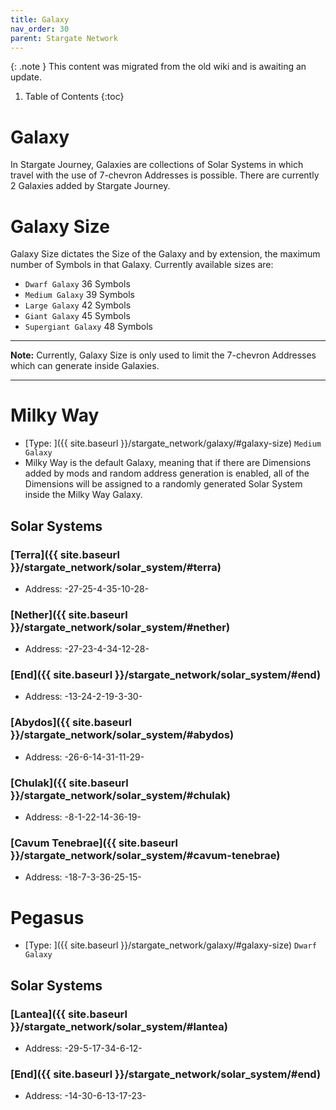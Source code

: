 ```yaml
---
title: Galaxy
nav_order: 30
parent: Stargate Network
---
```


{: .note }
This content was migrated from the old wiki and is awaiting an update.

1. Table of Contents
{:toc}

# Galaxy

In Stargate Journey, Galaxies are collections of Solar Systems in which travel with the use of 7-chevron Addresses is possible. There are currently 2 Galaxies added by Stargate Journey.

# Galaxy Size
Galaxy Size dictates the Size of the Galaxy and by extension, the maximum number of Symbols in that Galaxy. Currently available sizes are:
* `Dwarf Galaxy` 36 Symbols
* `Medium Galaxy` 39 Symbols
* `Large Galaxy` 42 Symbols
* `Giant Galaxy` 45 Symbols
* `Supergiant Galaxy` 48 Symbols
***

**Note:** Currently, Galaxy Size is only used to limit the 7-chevron Addresses which can generate inside Galaxies.

***

# Milky Way
* [Type: ]({{ site.baseurl }}/stargate_network/galaxy/#galaxy-size) `Medium Galaxy`
* Milky Way is the default Galaxy, meaning that if there are Dimensions added by mods and random address generation is enabled, all of the Dimensions will be assigned to a randomly generated Solar System inside the Milky Way Galaxy.
## Solar Systems

### [Terra]({{ site.baseurl }}/stargate_network/solar_system/#terra)
* Address: -27-25-4-35-10-28-

### [Nether]({{ site.baseurl }}/stargate_network/solar_system/#nether)
* Address: -27-23-4-34-12-28-

### [End]({{ site.baseurl }}/stargate_network/solar_system/#end)
* Address: -13-24-2-19-3-30-

### [Abydos]({{ site.baseurl }}/stargate_network/solar_system/#abydos)
* Address: -26-6-14-31-11-29-

### [Chulak]({{ site.baseurl }}/stargate_network/solar_system/#chulak)
* Address: -8-1-22-14-36-19-

### [Cavum Tenebrae]({{ site.baseurl }}/stargate_network/solar_system/#cavum-tenebrae)
* Address: -18-7-3-36-25-15-

# Pegasus
* [Type: ]({{ site.baseurl }}/stargate_network/galaxy/#galaxy-size) `Dwarf Galaxy`
## Solar Systems

### [Lantea]({{ site.baseurl }}/stargate_network/solar_system/#lantea)
* Address: -29-5-17-34-6-12-

### [End]({{ site.baseurl }}/stargate_network/solar_system/#end)
* Address: -14-30-6-13-17-23-